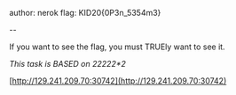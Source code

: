 author: nerok
flag: KID20{0P3n_5354m3}

--

If you want to see the flag, you must TRUEly want to see it.

_This task is BASED on 2*2*2*2*2*2_

[http://129.241.209.70:30742](http://129.241.209.70:30742)